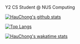 Y2 CS Student @ NUS Computing 

[![HauChong's github stats](https://github-readme-stats.vercel.app/api?username=hauchongtang&count_private=true&show_icons=true)](https://github.com/anuraghazra/github-readme-stats)

[![Top Langs](https://github-readme-stats.vercel.app/api/top-langs/?username=hauchongtang&layout=compact)](https://github.com/anuraghazra/github-readme-stats)

[![HauChong's wakatime stats](https://github-readme-stats.vercel.app/api/wakatime?username=hauchongtang)](https://github.com/anuraghazra/github-readme-stats)
